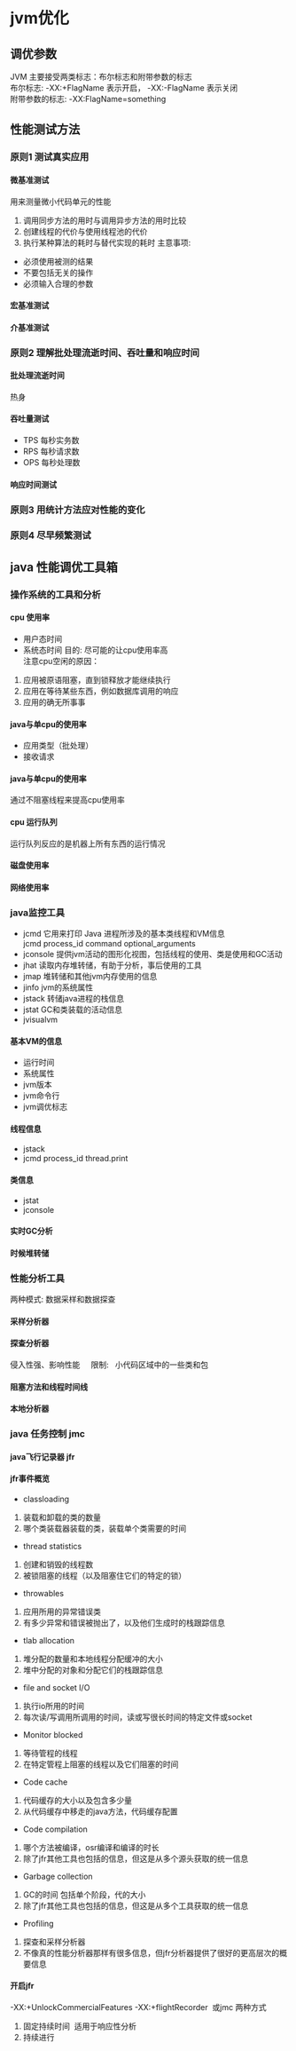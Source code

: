 # jvm优化

## 调优参数 
JVM 主要接受两类标志：布尔标志和附带参数的标志    
布尔标志: 
   -XX:+FlagName 表示开启， -XX:-FlagName 表示关闭    
附带参数的标志:
   -XX:FlagName=something
   
## 性能测试方法
### 原则1 测试真实应用
#### 微基准测试 
用来测量微小代码单元的性能
1. 调用同步方法的用时与调用异步方法的用时比较
2. 创建线程的代价与使用线程池的代价
3. 执行某种算法的耗时与替代实现的耗时
主意事项:
* 必须使用被测的结果
* 不要包括无关的操作
* 必须输入合理的参数
#### 宏基准测试

#### 介基准测试

### 原则2 理解批处理流逝时间、吞吐量和响应时间

#### 批处理流逝时间

热身

#### 吞吐量测试
* TPS 每秒实务数
* RPS 每秒请求数
* OPS 每秒处理数

#### 响应时间测试

### 原则3 用统计方法应对性能的变化

### 原则4 尽早频繁测试

## java 性能调优工具箱

### 操作系统的工具和分析

#### cpu 使用率
* 用户态时间
* 系统态时间
目的:
尽可能的让cpu使用率高   
注意cpu空闲的原因：
1. 应用被原语阻塞，直到锁释放才能继续执行
2. 应用在等待某些东西，例如数据库调用的响应
3. 应用的确无所事事
#### java与单cpu的使用率
* 应用类型（批处理）
* 接收请求
#### java与单cpu的使用率
通过不阻塞线程来提高cpu使用率

#### cpu 运行队列
运行队列反应的是机器上所有东西的运行情况

#### 磁盘使用率

#### 网络使用率


### java监控工具
* jcmd
它用来打印 Java 进程所涉及的基本类线程和VM信息    
jcmd process_id command optional_arguments    
* jconsole
提供jvm活动的图形化视图，包括线程的使用、类是使用和GC活动
* jhat
读取内存堆转储，有助于分析，事后使用的工具
* jmap
堆转储和其他jvm内存使用的信息
* jinfo
jvm的系统属性
* jstack
转储java进程的栈信息
* jstat
GC和类装载的活动信息
* jvisualvm
#### 基本VM的信息
* 运行时间
* 系统属性
* jvm版本
* jvm命令行
* jvm调优标志

#### 线程信息
* jstack
* jcmd process_id thread.print

#### 类信息
* jstat
* jconsole
#### 实时GC分析
#### 时候堆转储

### 性能分析工具
两种模式: 数据采样和数据探查
#### 采样分析器
#### 探查分析器
侵入性强、影响性能    
限制:   
小代码区域中的一些类和包
#### 阻塞方法和线程时间线
#### 本地分析器

### java 任务控制 jmc

#### java飞行记录器 jfr

#### jfr事件概览
* classloading
1. 装载和卸载的类的数量
2. 哪个类装载器装载的类，装载单个类需要的时间
* thread statistics
1. 创建和销毁的线程数
2. 被锁阻塞的线程（以及阻塞住它们的特定的锁）
* throwables
1. 应用所用的异常错误类
2. 有多少异常和错误被抛出了，以及他们生成时的栈跟踪信息
* tlab allocation
1. 堆分配的数量和本地线程分配缓冲的大小
2. 堆中分配的对象和分配它们的栈跟踪信息
* file and socket I/O
1. 执行io所用的时间
2. 每次读/写调用所调用的时间，读或写很长时间的特定文件或socket
* Monitor blocked
1. 等待管程的线程
2. 在特定管程上阻塞的线程以及它们阻塞的时间
* Code cache
1. 代码缓存的大小以及包含多少量
2. 从代码缓存中移走的java方法，代码缓存配置
* Code compilation
1. 哪个方法被编译，osr编译和编译的时长
2. 除了jfr其他工具也包括的信息，但这是从多个源头获取的统一信息
* Garbage collection
1. GC的时间 包括单个阶段，代的大小
2. 除了jfr其他工具也包括的信息，但这是从多个工具获取的统一信息
* Profiling
1. 探查和采样分析器
2. 不像真的性能分析器那样有很多信息，但jfr分析器提供了很好的更高层次的概要信息

#### 开启jfr
 -XX:+UnlockCommercialFeatures -XX:+flightRecorder  或jmc 两种方式
 1. 固定持续时间 
  适用于响应性分析
 2. 持续进行












